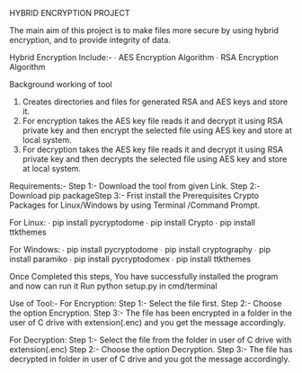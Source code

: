 HYBRID ENCRYPTION PROJECT

The main aim of this project is to make files more secure by using hybrid encryption, and to
provide integrity of data.

Hybrid Encryption Include:-
∙ AES
Encryption Algorithm
∙ RSA Encryption Algorithm

Background working of tool
1. Creates directories and files for generated RSA and AES keys and store it.
2. For encryption takes the AES key file reads it and decrypt it using RSA private key and then
encrypt the selected file using AES key and store at local system.
3. For decryption takes the AES key file reads it and decrypt it using RSA private key and then
decrypts the selected file using AES key and store at local system.

Requirements:-
Step 1:- Download the tool from given Link.
Step 2:-Download pip packageStep 3:- Frist install the Prerequisites Crypto Packages for Linux/Windows by using Terminal
/Command Prompt.

For Linux:
∙ pip install pycryptodome
∙ pip install Crypto
∙ pip install ttkthemes

For Windows:
∙ pip install pycryptodome
∙ pip install cryptography
∙ pip install paramiko
∙ pip install pycryptodomex
∙ pip install ttkthemes

Once Completed this steps, You have successfully installed the program and now can run it
Run python setup.py in cmd/terminal

Use of Tool:-
For Encryption:
Step 1:- Select the file first.
Step 2:- Choose the option Encryption.
Step 3:- The file has been encrypted in a folder in the user of C drive with extension(.enc)
and you get the message accordingly.

For Decryption:
Step 1:- Select the file from the folder in user of C drive with
extension(.enc) Step 2:- Choose the option Decryption.
Step 3:- The file has decrypted in folder in user of C drive and you got the message
accordingly.
